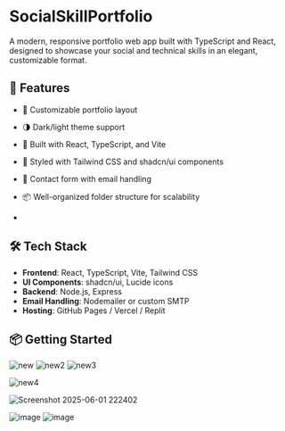 # SocialSkillPortfolio

A modern, responsive portfolio web app built with TypeScript and React, designed to showcase your social and technical skills in an elegant, customizable format.

## 🚀 Features

- 📄 Customizable portfolio layout
- 🌗 Dark/light theme support
- 🔧 Built with React, TypeScript, and Vite
- 🎨 Styled with Tailwind CSS and shadcn/ui components
- 💌 Contact form with email handling
- 📦 Well-organized folder structure for scalability

- 
## 🛠 Tech Stack

- **Frontend**: React, TypeScript, Vite, Tailwind CSS
- **UI Components**: shadcn/ui, Lucide icons
- **Backend**: Node.js, Express 
- **Email Handling**: Nodemailer or custom SMTP
- **Hosting**: GitHub Pages / Vercel / Replit

## 📦 Getting Started

![new](https://github.com/user-attachments/assets/deb60ba9-4da7-4e0e-9af3-15ba27cb500b)
![new2](https://github.com/user-attachments/assets/d9894e9d-5e8b-4ba6-b488-da388fa19a42)
![new3](https://github.com/user-attachments/assets/a35a59ba-a880-40e9-ad16-3a9e44602585)

![new4](https://github.com/user-attachments/assets/0e87f3e8-c1f6-4251-938d-7f0fe6bad374)

![Screenshot 2025-06-01 222402](https://github.com/user-attachments/assets/ca4e1afc-ae1a-4bcc-a8d7-6ce8f410abbb)

![image](https://github.com/user-attachments/assets/0d7fa84d-656e-4256-b8e2-5ed779632437)
![image](https://github.com/user-attachments/assets/17f3702f-c23f-407e-9323-981cb23574c9)










